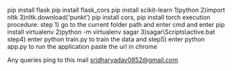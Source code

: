 pip install flask
pip install flask_cors
pip install scikit-learn
1)python 2)import nltk 3)nltk.download('punkt')
pip install cors, pip install torch
execution procedure:
step 1) go to the current folder path and enter cmd and enter pip install virtualenv 
2)python -m virtualenv sagar 
3)sagar\Scripts\active.bat  
step4) enter python train.py to train the data and 
step5) enter python app.py to run the application paste the url in  chrome


Any queries ping to this mail sridharyadav0852@gmail.com

